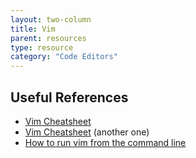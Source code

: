```yaml
---
layout: two-column
title: Vim
parent: resources
type: resource
category: "Code Editors"
---
```


## Useful References
* [Vim Cheatsheet](https://vimsheet.com/)
* [Vim Cheatsheet](https://devhints.io/vim) (another one)
* [How to run vim from the command line](#)